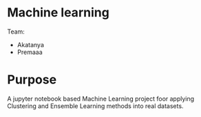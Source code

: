 # Machine learning
Team:
- Akatanya
- Premaaa

# Purpose 
A jupyter notebook based Machine Learning project foor applying Clustering and Ensemble Learning 
methods into real datasets. 

